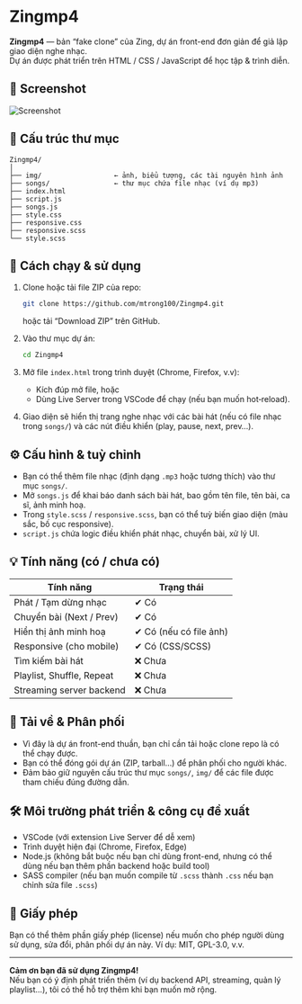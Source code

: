 # Zingmp4

**Zingmp4** — bản “fake clone” của Zing, dự án front-end đơn giản để giả lập giao diện nghe nhạc.  
Dự án được phát triển trên HTML / CSS / JavaScript để học tập & trình diễn.

## 📸 Screenshot
![Screenshot](https://i.postimg.cc/rw1HnVHv/Screenshot-2025-10-17-153951.png)

## 📁 Cấu trúc thư mục

```
Zingmp4/
│
├── img/                  ← ảnh, biểu tượng, các tài nguyên hình ảnh
├── songs/                ← thư mục chứa file nhạc (ví dụ mp3)
├── index.html
├── script.js
├── songs.js
├── style.css
├── responsive.css
├── responsive.scss
└── style.scss
```

## 🚀 Cách chạy & sử dụng

1. Clone hoặc tải file ZIP của repo:

   ```bash
   git clone https://github.com/mtrong100/Zingmp4.git
   ```

   hoặc tải “Download ZIP” trên GitHub.

2. Vào thư mục dự án:

   ```bash
   cd Zingmp4
   ```

3. Mở file `index.html` trong trình duyệt (Chrome, Firefox, v.v):

   - Kích đúp mở file, hoặc  
   - Dùng Live Server trong VSCode để chạy (nếu bạn muốn hot‑reload).

4. Giao diện sẽ hiển thị trang nghe nhạc với các bài hát (nếu có file nhạc trong `songs/`) và các nút điều khiển (play, pause, next, prev…).

## ⚙️ Cấu hình & tuỳ chỉnh

- Bạn có thể thêm file nhạc (định dạng `.mp3` hoặc tương thích) vào thư mục `songs/`.
- Mở `songs.js` để khai báo danh sách bài hát, bao gồm tên file, tên bài, ca sĩ, ảnh minh hoạ.
- Trong `style.scss` / `responsive.scss`, bạn có thể tuỳ biến giao diện (màu sắc, bố cục responsive).
- `script.js` chứa logic điều khiển phát nhạc, chuyển bài, xử lý UI.

## 💡 Tính năng (có / chưa có)

| Tính năng                 | Trạng thái     |
|---------------------------|----------------|
| Phát / Tạm dừng nhạc      | ✔ Có           |
| Chuyển bài (Next / Prev)  | ✔ Có           |
| Hiển thị ảnh minh hoạ     | ✔ Có (nếu có file ảnh) |
| Responsive (cho mobile)   | ✔ Có (CSS/SCSS) |
| Tìm kiếm bài hát          | ❌ Chưa        |
| Playlist, Shuffle, Repeat | ❌ Chưa        |
| Streaming server backend  | ❌ Chưa        |

## 📂 Tải về & Phân phối

- Vì đây là dự án front-end thuần, bạn chỉ cần tải hoặc clone repo là có thể chạy được.
- Bạn có thể đóng gói dự án (ZIP, tarball…) để phân phối cho người khác.
- Đảm bảo giữ nguyên cấu trúc thư mục `songs/`, `img/` để các file được tham chiếu đúng đường dẫn.

## 🛠 Môi trường phát triển & công cụ đề xuất

- VSCode (với extension Live Server để dễ xem)
- Trình duyệt hiện đại (Chrome, Firefox, Edge)
- Node.js (không bắt buộc nếu bạn chỉ dùng front-end, nhưng có thể dùng nếu bạn thêm phần backend hoặc build tool)
- SASS compiler (nếu bạn muốn compile từ `.scss` thành `.css` nếu bạn chỉnh sửa file `.scss`)

## 📜 Giấy phép

Bạn có thể thêm phần giấy phép (license) nếu muốn cho phép người dùng sử dụng, sửa đổi, phân phối dự án này. Ví dụ: MIT, GPL-3.0, v.v.

---

**Cảm ơn bạn đã sử dụng Zingmp4!**  
Nếu bạn có ý định phát triển thêm (ví dụ backend API, streaming, quản lý playlist…), tôi có thể hỗ trợ thêm khi bạn muốn mở rộng.

